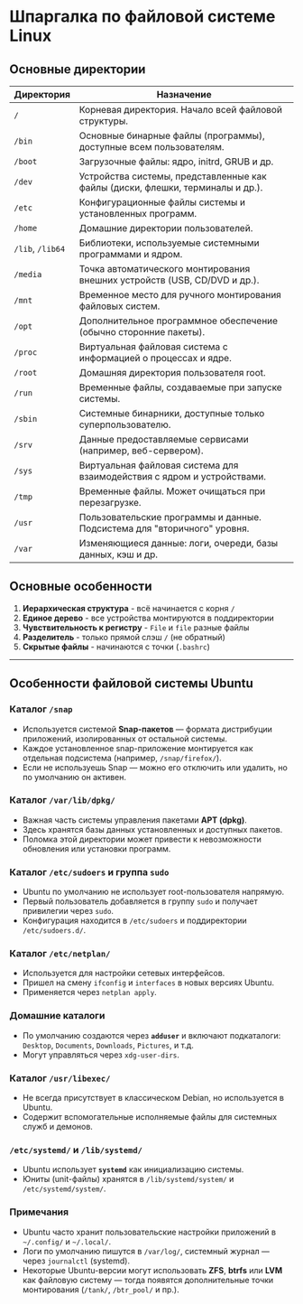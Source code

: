 # Шпаргалка по файловой системе Linux

## Основные директории

| Директория | Назначение |
|------------|------------|
| `/`        | Корневая директория. Начало всей файловой структуры. |
| `/bin`     | Основные бинарные файлы (программы), доступные всем пользователям. |
| `/boot`    | Загрузочные файлы: ядро, initrd, GRUB и др. |
| `/dev`     | Устройства системы, представленные как файлы (диски, флешки, терминалы и др.). |
| `/etc`     | Конфигурационные файлы системы и установленных программ. |
| `/home`    | Домашние директории пользователей. |
| `/lib`, `/lib64` | Библиотеки, используемые системными программами и ядром. |
| `/media`   | Точка автоматического монтирования внешних устройств (USB, CD/DVD и др.). |
| `/mnt`     | Временное место для ручного монтирования файловых систем. |
| `/opt`     | Дополнительное программное обеспечение (обычно сторонние пакеты). |
| `/proc`    | Виртуальная файловая система с информацией о процессах и ядре. |
| `/root`    | Домашняя директория пользователя root. |
| `/run`     | Временные файлы, создаваемые при запуске системы. |
| `/sbin`    | Системные бинарники, доступные только суперпользователю. |
| `/srv`     | Данные предоставляемые сервисами (например, веб-сервером). |
| `/sys`     | Виртуальная файловая система для взаимодействия с ядром и устройствами. |
| `/tmp`     | Временные файлы. Может очищаться при перезагрузке. |
| `/usr`     | Пользовательские программы и данные. Подсистема для "вторичного" уровня. |
| `/var`     | Изменяющиеся данные: логи, очереди, базы данных, кэш и др. |

## Основные особенности

1. **Иерархическая структура** - всё начинается с корня `/`
2. **Единое дерево** - все устройства монтируются в поддиректории
3. **Чувствительность к регистру** - `File` и `file` разные файлы
4. **Разделитель** - только прямой слэш `/` (не обратный)
5. **Скрытые файлы** - начинаются с точки (`.bashrc`)

---

## Особенности файловой системы **Ubuntu**

### Каталог `/snap`

- Используется системой **Snap-пакетов** — формата дистрибуции приложений, изолированных от остальной системы.
- Каждое установленное snap-приложение монтируется как отдельная подсистема (например, `/snap/firefox/`).
- Если не используешь Snap — можно его отключить или удалить, но по умолчанию он активен.

### Каталог `/var/lib/dpkg/`

- Важная часть системы управления пакетами **APT (dpkg)**.
- Здесь хранятся базы данных установленных и доступных пакетов.
- Поломка этой директории может привести к невозможности обновления или установки программ.

### Каталог `/etc/sudoers` и группа `sudo`

- Ubuntu по умолчанию не использует root-пользователя напрямую.
- Первый пользователь добавляется в группу `sudo` и получает привилегии через `sudo`.
- Конфигурация находится в `/etc/sudoers` и поддиректории `/etc/sudoers.d/`.

### Каталог `/etc/netplan/`

- Используется для настройки сетевых интерфейсов.
- Пришел на смену `ifconfig` и `interfaces` в новых версиях Ubuntu.
- Применяется через `netplan apply`.

### Домашние каталоги

- По умолчанию создаются через **`adduser`** и включают подкаталоги: `Desktop`, `Documents`, `Downloads`, `Pictures`, и т.д.
- Могут управляться через `xdg-user-dirs`.

### Каталог `/usr/libexec/`

- Не всегда присутствует в классическом Debian, но используется в Ubuntu.
- Содержит вспомогательные исполняемые файлы для системных служб и демонов.

### `/etc/systemd/` и `/lib/systemd/`

- Ubuntu использует **`systemd`** как инициализацию системы.
- Юниты (unit-файлы) хранятся в `/lib/systemd/system/` и `/etc/systemd/system/`.

### Примечания

- Ubuntu часто хранит пользовательские настройки приложений в `~/.config/` и `~/.local/`.
- Логи по умолчанию пишутся в `/var/log/`, системный журнал — через `journalctl` (systemd).
- Некоторые Ubuntu-версии могут использовать **ZFS**, **btrfs** или **LVM** как файловую систему — тогда появятся дополнительные точки монтирования (`/tank/`, `/btr_pool/` и пр.).


